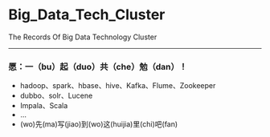 # Big_Data_Tech_Cluster
The Records Of Big Data Technology Cluster

---

### 愿：一（bu）起（duo）共（che）勉（dan）！
- hadoop、spark、hbase、hive、Kafka、Flume、Zookeeper
- dubbo、solr、Lucene
- Impala、Scala
- ... 
- (wo)先(ma)写(jiao)到(wo)这(huijia)里(chi)吧(fan)
